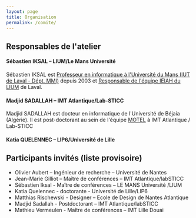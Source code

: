 ```yaml
---
layout: page
title: Organisation
permalink: /comite/
---
```


## Responsables de l'atelier
#### Sébastien IKSAL – LIUM/Le Mans Université
Sébastien IKSAL est [Professeur en informatique à l'Université du Mans (IUT de Laval - Dépt. MMI)](https://lium.univ-lemans.fr/team/sebastien-iksal/)  depuis 2003 et [Responsable de l'équipe IEIAH du LIUM](http://rech-iksal.iut-laval.univ-lemans.fr/site/) de Laval.


#### Madjid SADALLAH –  IMT Atlantique/Lab-STICC
Madjid SADALLAH est docteur en informatique de l'Université de Béjaia (Algérie). Il est post-doctorant au sein de l'équipe [MOTEL](https://labsticc.fr/fr/equipes/motel) à IMT Atlantique / Lab-STICC


#### Katia QUELENNEC –  LIP6/Université de Lille



## Participants invités (liste provisoire)
*	Olivier Aubert – Ingénieur de recherche – Université de Nantes
*	Jean-Marie Gilliot – Maître de conférences – IMT Atlantique/labSTICC
*	Sébastien Iksal - Maître de conférences – LE MANS Université  /LIUM
*	Katia Quelennec - doctorante - Université de Lille/LIP6
*	Matthias Rischewski - Designer – Ecole de Design de Nantes Atlantique
*	Madjid Sadallah - Postdoctorant – IMT Atlantique/labSTICC
*	Mathieu Vermeulen - Maître de conférences – IMT Lille Douai
